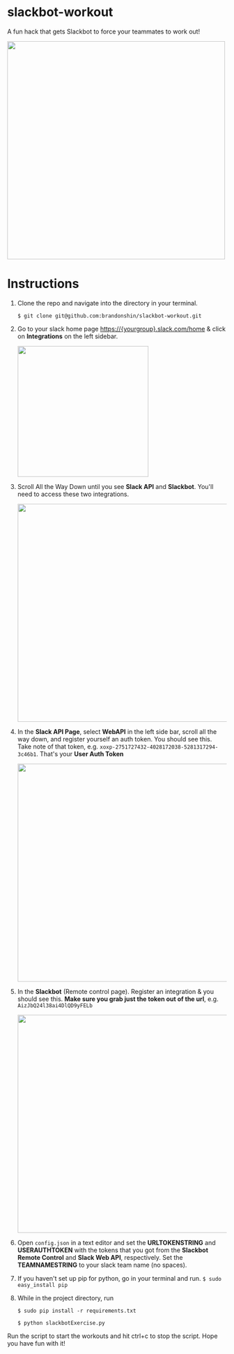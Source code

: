 # slackbot-workout
A fun hack that gets Slackbot to force your teammates to work out!

<img src = "https://ctrlla-blog.s3.amazonaws.com/2015/Jun/Screen_Shot_2015_06_10_at_5_57_55_PM-1433984292189.png" width = 500>


# Instructions

1. Clone the repo and navigate into the directory in your terminal.

    `$ git clone git@github.com:brandonshin/slackbot-workout.git`

2. Go to your slack home page [https://{yourgroup}.slack.com/home](http://my.slack.com/home) & click on **Integrations** on the left sidebar.

    <img src = "https://ctrlla-blog.s3.amazonaws.com/2015/Jun/Screen_Shot_2015_06_05_at_7_21_33_PM-1433557303531.png" width = 300>

3. Scroll All the Way Down until you see **Slack API** and **Slackbot**. You'll need to access these two integrations.

    <img src="https://ctrlla-blog.s3.amazonaws.com/2015/Jun/Screen_Shot_2015_06_05_at_7_19_44_PM-1433557206307.png" width = 500>

4. In the **Slack API Page**, select **WebAPI** in the left side bar, scroll all the way down, and register yourself an auth token. You should see this. Take note of that token, e.g. `xoxp-2751727432-4028172038-5281317294-3c46b1`. That's your **User Auth Token**

    <img src="https://ctrlla-blog.s3.amazonaws.com/2015/Jun/Screen_Shot_2015_06_05_at_7_00_24_PM-1433557433415.png" width = 500>

5. In the **Slackbot** (Remote control page). Register an integration & you should see this. __Make sure you grab just the token out of the url__, e.g. `AizJbQ24l38ai4DlQD9yFELb`

    <img src="https://ctrlla-blog.s3.amazonaws.com/2015/Jun/Screen_Shot_2015_06_03_at_8_44_00_AM-1433557565175.png" width = 500>

6. Open `config.json` in a text editor and set the **URLTOKENSTRING** and **USERAUTHTOKEN** with the tokens that you got from the **Slackbot Remote Control** and **Slack Web API**, respectively. Set the **TEAMNAMESTRING** to your slack team name (no spaces).

7. If you haven't set up pip for python, go in your terminal and run.
`$ sudo easy_install pip`

8. While in the project directory, run

    `$ sudo pip install -r requirements.txt`

    `$ python slackbotExercise.py`

Run the script to start the workouts and hit ctrl+c to stop the script. Hope you have fun with it!
